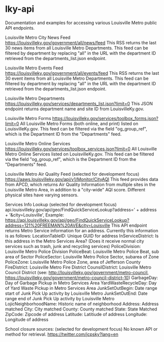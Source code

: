# lky-api
Documentation and examples for accessing various Louisville Metro public API endpoints.


Louisville Metro City News Feed
https://louisvilleky.gov/government/all/news/feed
This RSS returns the last 30 news items from all Louisville Metro Departments. This feed can be filtered by department by replacing "all" in the URL with the department ID retrieved from the departments_list.json endpoint.

Louisville Metro Events Feed
https://louisvilleky.gov/government/all/events/feed
This RSS returns the last 30 event items from all Louisville Metro Departments. This feed can be filtered by department by replacing "all" in the URL with the department ID retrieved from the departments_list.json endpoint.

Louisville Metro Departments
https://louisvilleky.gov/services/departments_list.json?limit=0
This JSON endpoint returns department name and site ID from LouisvilleKy.gov. 

Louisville Metro Forms
https://louisvilleky.gov/services/toolbox_forms.json?limit=0
All Louisville Metro Forms (both online, and print) listed on LouisvilleKy.gov. This feed can be filtered via the field "og_group_ref", which is the Department ID from the "Departments" feed.

Louisville Metro Online Services
https://louisvilleky.gov/services/toolbox_services.json?limit=0
All Louisville Metro Online Services listed on LouisvilleKy.gov. This feed can be filtered via the field "og_group_ref", which is the Department ID from the "Departments" feed.

Louisville Metro Air Quality Feed (selected for development focus)
https://aaws.louisvilleky.gov/api/v1/Monitor/CityAQI
This feed provides data from APCD, which returns Air Quality Information from multiple sites in the Louisville Metro Area, in addition to a "city-wide" AQI score. Different physical sites have varying sensors.

Services Info Lookup (selected for development focus)
api.louisvilleky.gov/api/geo/FindQuickServiceLookup?address=' + address + '&city=Louisville',
Example: https://api.louisvilleky.gov/api/geo/FindQuickServiceLookup?address=121%20FREEMAN%20AVE&city=Louisville
This API endpoint returns Metro Service information for an address. Currently this information is as follows:
LocationTableID: Unique GUID for address
InServiceDistrict: Is this address in the Metro Services Area? (Does it receive normal city services such as trash, junk and recycling services)
PoliceDivision: Louisville Metro Police Division
PoliceBeat: Louisville Metro Police Beat, sub area of Sector
PoliceSector: Louisville Metro Police Sector, subarea of Zone
PoliceZone: Louisville Metro Police Zone, area of Jefferson County
FireDistrict: Louisville Metro Fire District
CounsilDistrict: Louisville Metro Council District (see: http://louisvilleky.gov/government/metro-council, https://louisvilleky.gov/government/metro-council-district-10)
GarbageDay: Day of Garbage Pickup in Metro Services Area
YardWasteRecycleDay: Day of Yard Waste Pickup in Metro Services Area
JunkSetOutBegin: Date range start of Junk Pick Up activity by Louisville Metro
JunkSetOutEnd: Date range end of Junk Pick Up activity by Louisville Metro
LojicNeighborhoodName: Historic name of neighborhood
Address: Address matched
City: City matched
County: County matched
State: State Matched
ZipCode: Zipcode of address
Latitude: Latitiude of address
Longitude: Longitude of address

School closure sources: (selected for development focus)
No known API or method for retrieval. 
https://twitter.com/jcpsky?lang=en
